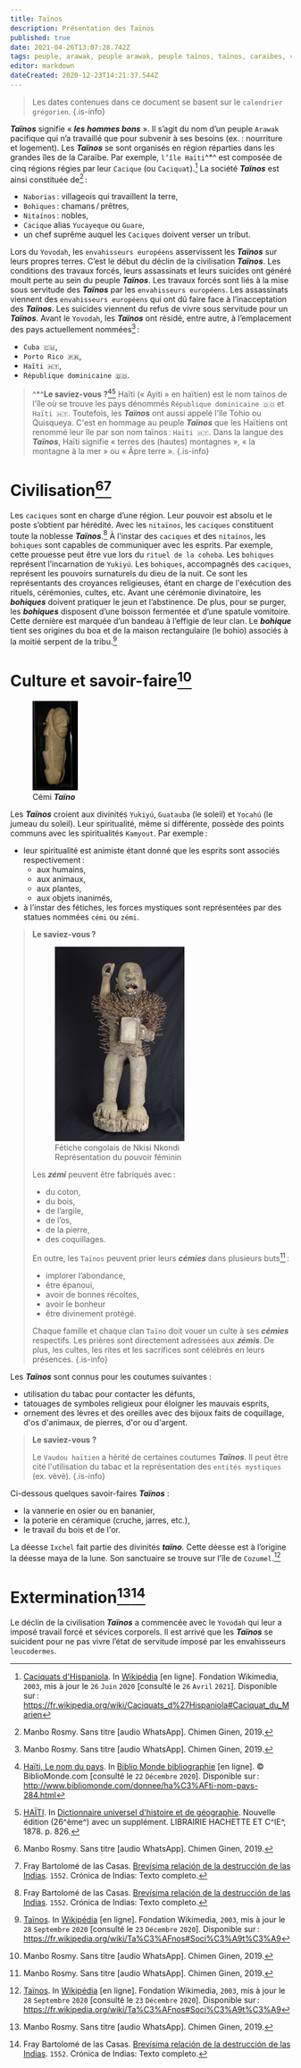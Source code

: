 ```yaml
---
title: Taïnos
description: Présentation des Taïnos
published: true
date: 2021-04-26T13:07:28.742Z
tags: peuple, arawak, peuple arawak, peuple taïnos, taïnos, caraibes, cacique
editor: markdown
dateCreated: 2020-12-23T14:21:37.544Z
---
```


> Les dates contenues dans ce document se basent sur le `calendrier grégorien`.
{.is-info}

***Taïnos*** signifie « ***les hommes bons*** ». Il s’agit du nom d’un peuple `Arawak` pacifique qui n’a travaillé que pour subvenir à ses besoins (ex. : nourriture et logement). Les ***Taïnos*** se sont organisés en région réparties dans les grandes îles de la Caraïbe. Par exemple, `l’île Haïti`^*^ est composée de cinq régions régies par leur `Cacique` (ou `Caciquat`).[^4] La société ***Taïnos*** est ainsi constituée de[^1] :

* `Naborias` : villageois qui travaillent la terre,
* `Bohiques` : chamans / prêtres,
* `Nitaínos` : nobles,
* `Cacique` alias `Yucayeque` ou `Guare`,
* un chef suprême auquel les `Caciques` doivent verser un tribut.

Lors du `Yovodah`, les `envahisseurs européens` asservissent les ***Taïnos*** sur leurs propres terres. C’est le début du déclin de la civilisation ***Taïnos***. Les conditions des travaux forcés, leurs assassinats et leurs suicides ont généré moult perte au sein du peuple ***Taïnos***. Les travaux forcés sont liés à la mise sous servitude des ***Taïnos*** par les `envahisseurs européens`. Les assassinats viennent des `envahisseurs européens` qui ont dû faire face à l’inacceptation des ***Taïnos***. Les suicides viennent du refus de vivre sous servitude pour un ***Taïnos***.
Avant le `Yovodah`, les ***Taïnos*** ont résidé, entre autre, à l’emplacement des pays actuellement nommées[^1] :

* `Cuba 🇨🇺`,
* `Porto Rico 🇵🇷`,
* `Haïti 🇭🇹`,
* `République dominicaine 🇩🇴`.

> ^*^**Le saviez-vous ?**[^10][^2]
> Haïti (« Ayiti » en haïtien) est le nom taïnos de l'île où se trouve les pays dénommés `République dominicaine 🇩🇴` et `Haïti 🇭🇹`. Toutefois, les ***Taïnos*** ont aussi appelé l'île Tohio ou Quisqueya.
> C'est en hommage au peuple ***Taïnos*** que les Haïtiens ont renommé leur île par son nom taïnos : `Haïti 🇭🇹`.
> Dans la langue des ***Taïnos***, Haïti signifie « terres des (hautes) montagnes », « la montagne à la mer » ou « Âpre terre ».
>{.is-info}

# Civilisation[^1][^5]

Les `caciques` sont en charge d’une région. Leur pouvoir est absolu et le poste s’obtient par hérédité. Avec les `nitaïnos`, les `caciques` constituent toute la noblesse ***Taïnos***.[^5]
À l’instar des `caciques` et des `nitaïnos`, les `bohiques` sont capables de communiquer avec les esprits. Par exemple, cette prouesse peut être vue lors du `rituel de la cohoba`. Les `bohiques` représent l’incarnation de `Yukiyú`.
Les `bohiques`, accompagnés des `caciques`, représent les pouvoirs surnaturels du dieu de la nuit. Ce sont les représentants des croyances religieuses, étant en charge de l'exécution des rituels, cérémonies, cultes, etc.
Avant une cérémonie divinatoire, les ***bohiques*** doivent pratiquer le jeun et l’abstinence. De plus, pour se purger, les ***bohiques*** disposent d’une boisson fermentée et d’une spatule vomitoire. Cette dernière est marquée d’un bandeau à l’effigie de leur clan.
Le ***bohique*** tient ses origines du boa et de la maison rectangulaire (le bohio) associés à la moitié serpent de la tribu.[^3]

# Culture et savoir-faire[^1]

<figure class="image image-style-align-right image_resized" style="width: 16%;">
   <img src="/images/statue/arawak/taino/tainos_cemi-aka-zemi_lombards-museum_cc-by.jpg">
   <figcaption>
     Cémi <b><i>Taïno</i></b>
   </figcaption>
</figure>

Les ***Taïnos*** croient aux divinités `Yukiyú`, `Guatauba` (le soleil) et `Yocahú` (le jumeau du soleil). Leur spiritualité, même si différente, possède des points communs avec les spiritualités `Kamyout`. Par exemple :
* leur spiritualité est animiste étant donné que les esprits sont associés respectivement :
   * aux humains,
   * aux animaux,
   * aux plantes,
   * aux objets inanimés,
* à l’instar des fétiches, les forces mystiques sont représentées par des statues nommées `cémi` ou `zémi`.

> **Le saviez-vous ?**
>
> <figure class="image image-style-align-right image_resized" style="width: 50%;"><img src="/images/statue/kamit/nkisi_nkondi_congolese-fetish_female-power_collection-bnk-royal-tribal-art_cc-by-sa.jpg"><figcaption>Fétiche congolais de Nkisi Nkondi<br/>Représentation du pouvoir féminin<br/></figcaption></figure>
> 
> Les ***zémi*** peuvent être fabriqués avec :
> * du coton,
> * du bois,
> * de l’argile,
> * de l’os,
> * de la pierre,
> * des coquillages.
>
> En outre, les `Taïnos` peuvent prier leurs ***cémies*** dans plusieurs buts[^1] :
> * implorer l’abondance, 
> * être épanoui,
> * avoir de bonnes récoltes,
> * avoir le bonheur
> * être divinement protégé.
>
> Chaque famille et chaque clan `Taïno` doit vouer un culte à ses ***cémies*** respectifs. Les prières sont directement adressées aux ***zémis***. De plus, les cultes, les rites et les sacrifices sont célébrés en leurs présences.
{.is-info}

Les ***Taïnos*** sont connus pour les coutumes suivantes :

* utilisation du tabac pour contacter les défunts,
* tatouages de symboles religieux pour éloigner les mauvais esprits,
* ornement des lèvres et des oreilles avec des bijoux faits de coquillage, d'os d'animaux, de pierres, d'or ou d'argent.

> **Le saviez-vous ?**
>
> Le `Vaudou haïtien` a hérité de certaines coutumes ***Taïnos***. Il peut être cité l'utilisation du tabac et la représentation des `entités mystiques` (ex. vèvè).
{.is-info}

Ci-dessous quelques savoir-faires ***Taïnos*** :
* la vannerie en osier ou en bananier,
* la poterie en céramique (cruche, jarres, etc.),
* le travail du bois et de l'or.

La déesse `Ixchel` fait partie des divinités ***taïno***. Cette déesse est à l’origine la déesse maya de la lune. Son sanctuaire se trouve sur l'île de `Cozumel`.[^3]

# Extermination[^1][^5]

Le déclin de la civilisation ***Taïnos*** a commencée avec le `Yovodah` qui leur a imposé travail forcé et sévices corporels. Il est arrivé que les ***Taïnos*** se suicident pour ne pas vivre l’état de servitude imposé par les envahisseurs `leucodermes`.

[^1]: Manbo Rosmy. Sans titre [audio WhatsApp]. Chimen Ginen, 2019.

[^2]: [HAÏTI](https://gallica.bnf.fr/ark:/12148/bpt6k4849m/f834.item.r=Dictionnaire%20universel%20d'histoire%20et%20de%20g%C3%A9ographie). In [Dictionnaire universel d'histoire et de géographie](https://gallica.bnf.fr/ark:/12148/bpt6k4849m/f3.item.r=Dictionnaire%20universel%20d'histoire%20et%20de%20g%C3%A9ographie). Nouvelle édition (26^ème^) avec un supplément. LIBRAIRIE HACHETTE ET C^IE^, 1878. p. 826.

[^3]: [Taïnos](https://fr.wikipedia.org/wiki/Ta%C3%AFnos#Soci%C3%A9t%C3%A9). In [Wikipédia](https://wikipedia.org) [en ligne]. Fondation Wikimedia, `2003`, mis à jour le `28` `Septembre` `2020` [consulté le `23` `Décembre` `2020`]. Disponible sur : https://fr.wikipedia.org/wiki/Ta%C3%AFnos#Soci%C3%A9t%C3%A9

[^4]: [Caciquats d'Hispaniola](https://fr.wikipedia.org/wiki/Caciquats_d%27Hispaniola#Caciquat_du_Marien). In [Wikipédia](https://wikipedia.org) [en ligne]. Fondation Wikimedia, `2003`, mis à jour le `26` `Juin` `2020` [consulté le `26` `Avril` `2021`]. Disponible sur : https://fr.wikipedia.org/wiki/Caciquats_d%27Hispaniola#Caciquat_du_Marien

[^5]: Fray Bartolomé de las Casas. [Brevísima relación de la destrucción de las Indias](http://archive.wikiwix.com/cache/index2.php?url=http%3A%2F%2Fwww.ciudadseva.com%2Ftextos%2Fotros%2Fbrevisi.htm). `1552`. Crónica de Indias: Texto completo.

[^10]: [Haïti, Le nom du pays](http://www.bibliomonde.com/donnee/ha%C3%AFti-nom-pays-284.html). In [Biblio Monde bibliographie](http://www.bibliomonde.com) [en ligne]. © BiblioMonde.com [consulté le `22` `Décembre` `2020`]. Disponible sur : http://www.bibliomonde.com/donnee/ha%C3%AFti-nom-pays-284.html